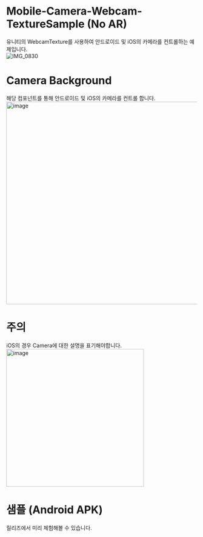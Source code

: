 # Mobile-Camera-Webcam-TextureSample (No AR)

유니티의 WebcamTexture를 사용하여 안드로이드 및 iOS의 카메라를 컨트롤하는 예제입니다.  
![IMG_0830](https://github.com/user-attachments/assets/8fa08d49-db03-4b1b-a859-64378ad1bb6e)

# Camera Background
해당 컴포넌트를 통해 안드로이드 및 iOS의 카메라를 컨트롤 합니다.  
<img width="534" alt="image" src="https://github.com/user-attachments/assets/2550cb18-879b-4a1c-9dc9-353c59eae3da" />

# 주의
iOS의 경우 Camera에 대한 설명을 표기해야합니다.  
<img width="363" alt="image" src="https://github.com/user-attachments/assets/4e8f59d0-3dff-4de6-af90-b1ea65ada5dc" />

# 샘플 (Android APK)
릴리즈에서 미리 체험해볼 수 있습니다.
